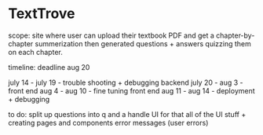 # TextTrove 

scope: site where user can upload their textbook PDF and get a chapter-by-chapter summerization then generated questions + answers quizzing them on each chapter. 

timeline: deadline aug 20 

july 14 - july 19 -  trouble shooting + debugging backend 
july 20 - aug 3 - front end 
aug 4 - aug 10 - fine tuning front end 
aug 11 - aug 14 - deployment + debugging

to do: 
    split up questions into q and a 
    handle UI for that 
    all of the UI stuff + creating pages and components 
    error messages (user errors)